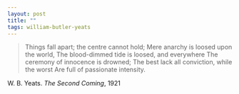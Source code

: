 ```yaml
---
layout: post
title: ""
tags: william-butler-yeats
--- 
```


> Things fall apart; the centre cannot hold;
> Mere anarchy is loosed upon the world,
> The blood-dimmed tide is loosed, and everywhere
> The ceremony of innocence is drowned;
> The best lack all conviction, while the worst
> Are full of passionate intensity.

W. B. Yeats. _The Second Coming_, 1921